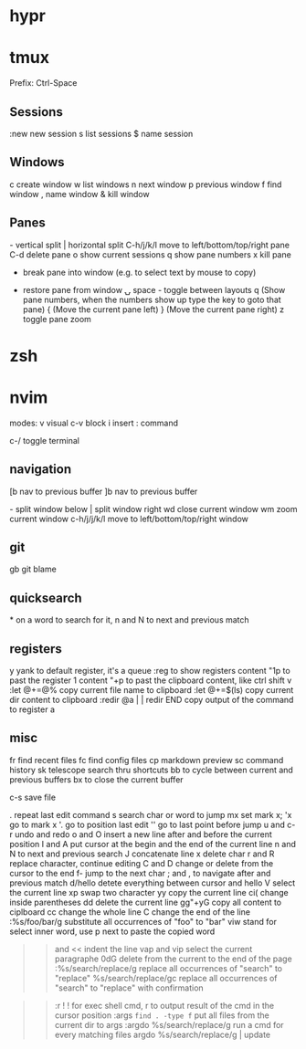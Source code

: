 # hypr

# tmux

Prefix: Ctrl-Space

## Sessions

:new<CR> new session
s list sessions
$ name session

## Windows

c create window
w list windows
n next window
p previous window
f find window
, name window
& kill window

## Panes

<leader>- vertical split
<leader>| horizontal split
C-h/j/k/l move to left/bottom/top/right pane
C-d delete pane
<leader> o show current sessions
q show pane numbers
x kill pane

- break pane into window (e.g. to select text by mouse to copy)

- restore pane from window
  ⍽ space - toggle between layouts
  q (Show pane numbers, when the numbers show up type the key to goto that pane)
  { (Move the current pane left)
  } (Move the current pane right)
  z toggle pane zoom

# zsh

# nvim

modes:
v visual
c-v block
i insert
: command

c-/ toggle terminal

## navigation

\[b nav to previous buffer
\]b nav to previous buffer

<leader>- split window below
<leader>| split window right
<leader>wd close current window
<leader>wm zoom current window
c-h/j/j/k/l move to left/bottom/top/right window

## git

<leader>gb git blame

## quicksearch

\* on a word to search for it, n and N to next and previous match

## registers

y yank to default register, it's a queue
:reg to show registers content
"1p to past the register 1 content
"+p to past the clipboard content, like ctrl shift v
:let @+=@% copy current file name to clipboard
:let @+=$(ls) copy current dir content to clipboard
:redir @a | <some ex command> | redir END copy output of the command to register a

## misc

<leader>fr find recent files
<leader>fc find config files
<leader>cp markdown preview
<leader>sc command history
<leader>sk telescope search thru shortcuts
<leader>bb to cycle between current and previous buffers
<leader>bx to close the current buffer

c-s save file

. repeat last edit command
s search char or word to jump
mx set mark x; 'x go to mark x
'. go to position last edit
'' go to last point before jump
u and c-r undo and redo
o and O insert a new line after and before the current position
I and A put cursor at the begin and the end of the current line
n and N to next and previous search
J concatenate line
x delete char
r and R replace character, continue editing
C and D change or delete from the cursor to the end
f-<char> jump to the next char ; and , to navigate after and previous match
d/hello detete everything between cursor and hello
V select the current line
xp swap two character
yy copy the current line
ci( change inside parentheses
dd delete the current line
gg"+yG copy all content to ciplboard
cc change the whole line
C change the end of the line
:%s/foo/bar/g substitute all occurrences of "foo" to "bar"
viw stand for select inner word, use p next to paste the copied word

> > and << indent the line
> > vap and vip select the current paragraphe
> > 0dG delete from the current to the end of the page
> > :%s/search/replace/g replace all occurrences of "search" to "replace"
> > %s/search/replace/gc replace all occurrences of "search" to "replace" with confirmation

> > :r !<cmd> ! for exec shell cmd, r to output result of the cmd in the cursor position
> > :args `find . -type f` put all files from the current dir to args
> > :argdo %s/search/replace/g run a cmd for every matching files
> > argdo %s/search/replace/g | update
